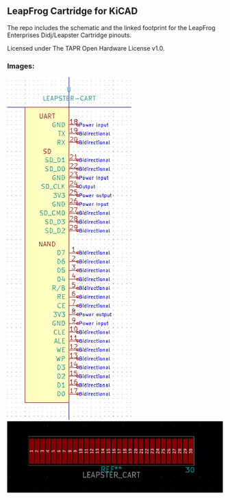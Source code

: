 ## LeapFrog Cartridge for KiCAD

The repo includes the schematic and the linked footprint for the LeapFrog Enterprises Didj/Leapster Cartridge pinouts.

Licensed under The TAPR Open Hardware License v1.0.

### Images:

![Schematic](images/schematic.PNG)
![Footprint](images/footprint.PNG)
